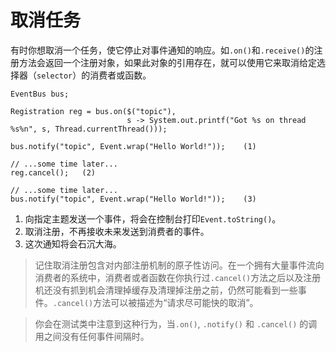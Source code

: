 # 取消任务

有时你想取消一个任务，使它停止对事件通知的响应。如`.on()`和`.receive()`的注册方法会返回一个注册对象，如果此对象的引用存在，就可以使用它来取消给定选择器（`selector`）的消费者或函数。

```
EventBus bus;

Registration reg = bus.on($("topic"),
                          s -> System.out.printf("Got %s on thread %s%n", s, Thread.currentThread()));

bus.notify("topic", Event.wrap("Hello World!"));    (1)

// ...some time later...
reg.cancel();   (2)

// ...some time later...
bus.notify("topic", Event.wrap("Hello World!"));    (3)
```

1. 向指定主题发送一个事件，将会在控制台打印`Event.toString()`。
2. 取消注册，不再接收未来发送到消费者的事件。
3. 这次通知将会石沉大海。

> 记住取消注册包含对内部注册机制的原子性访问。在一个拥有大量事件流向消费者的系统中，消费者或者函数在你执行过`.cancel()`方法之后以及注册机还没有抓到机会清理掉缓存及清理掉注册之前，仍然可能看到一些事件。`.cancel()`方法可以被描述为“请求尽可能快的取消”。

> 你会在测试类中注意到这种行为，当`.on()`, `.notify()` 和 `.cancel()` 的调用之间没有任何事件间隔时。
